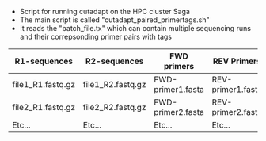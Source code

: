 - Script for running cutadapt on the HPC cluster Saga
- The main script is called "cutadapt_paired_primertags.sh"
- It reads the "batch_file.tx" which can contain multiple sequencing runs and their correpsonding primer pairs with tags
  

| R1-sequences      | R2-sequences      | FWD primers       | REV Primers       |
| ----------------- | ----------------- | ----------------- | ----------------- |
| file1_R1.fastq.gz | file1_R2.fastq.gz | FWD-primer1.fasta | REV-primer1.fasta |
| file2_R1.fastq.gz | file2_R2.fastq.gz | FWD-primer2.fasta | REV-primer2.fasta |
| Etc...            | Etc...            | Etc...            | Etc...            |
